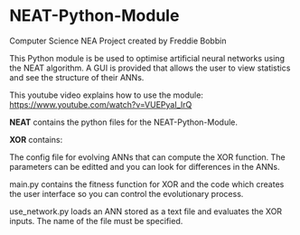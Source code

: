 # NEAT-Python-Module
Computer Science NEA Project created by Freddie Bobbin

This Python module is be used to optimise artificial neural networks using the NEAT algorithm.
A GUI is provided that allows the user to view statistics and see the structure of their
ANNs.

This youtube video explains how to use the module:
https://www.youtube.com/watch?v=VUEPyaI_IrQ

**NEAT** contains the python files for the NEAT-Python-Module. 

**XOR** contains:
 
 The config file for evolving ANNs that can compute the XOR function.
 The parameters can be editted and you can look for differences in the ANNs.
  
 main.py contains the fitness function for XOR and the code which
 creates the user interface so you can control the evolutionary process.
  
 use_network.py loads an ANN stored as a text file and evaluates the XOR inputs.
 The name of the file must be specified.
